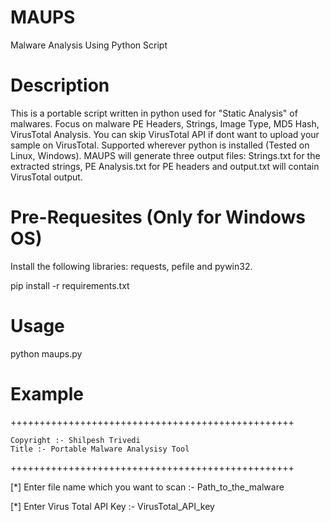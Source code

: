 # MAUPS

Malware Analysis Using Python Script

# Description

This is a portable script written in python used for "Static Analysis" of malwares. Focus on malware PE Headers, Strings, Image Type, MD5 Hash, VirusTotal Analysis. You can skip VirusTotal API if dont want to upload your sample on VirusTotal. Supported wherever python is installed (Tested on Linux, Windows). MAUPS will generate three output files: Strings.txt for the extracted strings, PE Analysis.txt for PE headers and output.txt will contain VirusTotal output. 

# Pre-Requesites (Only for Windows OS)

Install the following libraries: requests, pefile and pywin32.

pip install -r requirements.txt

# Usage

python maups.py

# Example

 +++++++++++++++++++++++++++++++++++++++++++++++++
 
    Copyright :- Shilpesh Trivedi             
    Title :- Portable Malware Analysisy Tool  
 
 +++++++++++++++++++++++++++++++++++++++++++++++++

 [*] Enter file name which you want to scan :- Path_to_the_malware

 [*] Enter Virus Total API Key :- VirusTotal_API_key
